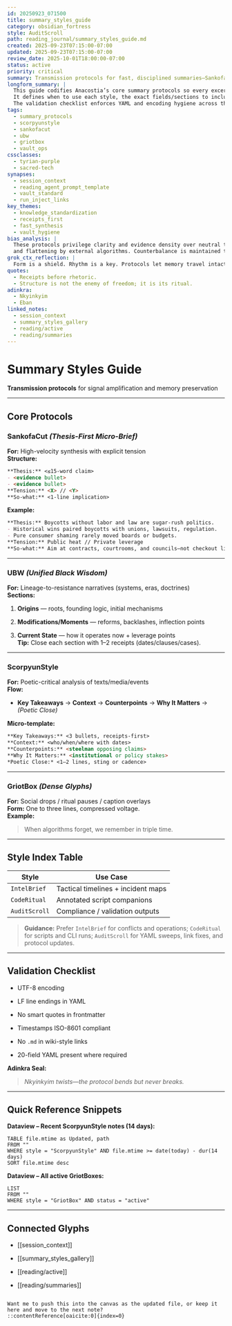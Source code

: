 ```yaml
---
id: 20250923_071500
title: summary_styles_guide
category: obsidian_fortress
style: AuditScroll
path: reading_journal/summary_styles_guide.md
created: 2025-09-23T07:15:00-07:00
updated: 2025-09-23T07:15:00-07:00
review_date: 2025-10-01T18:00:00-07:00
status: active
priority: critical
summary: Transmission protocols for fast, disciplined summaries—SankofaCut, UBW, ScorpyunStyle, and GriotBox—plus validation checks and style index.
longform_summary: |
  This guide codifies Anacostia’s core summary protocols so every excerpt, brief, and social drop lands with structure and receipts.
  It defines when to use each style, the exact fields/sections to include, and provides copy-ready mini-templates and examples.
  The validation checklist enforces YAML and encoding hygiene across the Vault.
tags:
  - summary_protocols
  - scorpyunstyle
  - sankofacut
  - ubw
  - griotbox
  - vault_ops
cssclasses:
  - tyrian-purple
  - sacred-tech
synapses:
  - session_context
  - reading_agent_prompt_template
  - vault_standard
  - run_inject_links
key_themes:
  - knowledge_standardization
  - receipts_first
  - fast_synthesis
  - vault_hygiene
bias_analysis: |
  These protocols privilege clarity and evidence density over neutral tone. They are intentionally prescriptive to resist drift
  and flattening by external algorithms. Counterbalance is maintained through explicit “Counterpoints” sections where relevant.
grok_ctx_reflection: |
  Form is a shield. Rhythm is a key. Protocols let memory travel intact across tools, time, and tempers.
quotes:
  - Receipts before rhetoric.
  - Structure is not the enemy of freedom; it is its ritual.
adinkra:
  - Nkyinkyim
  - Eban
linked_notes:
  - session_context
  - summary_styles_gallery
  - reading/active
  - reading/summaries
---
```


# Summary Styles Guide  
**Transmission protocols** for signal amplification and memory preservation  

---

## Core Protocols

### SankofaCut *(Thesis-First Micro-Brief)*  
**For:** High-velocity synthesis with explicit tension  
**Structure:**
```markdown
**Thesis:** <≤15-word claim>
- <evidence bullet>
- <evidence bullet>
**Tension:** <X> // <Y>
**So-what:** <1-line implication>
````

**Example:**

```markdown
**Thesis:** Boycotts without labor and law are sugar-rush politics.
- Historical wins paired boycotts with unions, lawsuits, regulation.
- Pure consumer shaming rarely moved boards or budgets.
**Tension:** Public heat // Private leverage
**So-what:** Aim at contracts, courtrooms, and councils—not checkout lines.
```

---

### UBW _(Unified Black Wisdom)_

**For:** Lineage-to-resistance narratives (systems, eras, doctrines)  
**Sections:**

1. **Origins** — roots, founding logic, initial mechanisms
    
2. **Modifications/Moments** — reforms, backlashes, inflection points
    
3. **Current State** — how it operates now + leverage points  
    **Tip:** Close each section with 1–2 receipts (dates/clauses/cases).
    

---

### ScorpyunStyle

**For:** Poetic-critical analysis of texts/media/events  
**Flow:**

- **Key Takeaways** → **Context** → **Counterpoints** → **Why It Matters** → _(Poetic Close)_
    

**Micro-template:**

```markdown
**Key Takeaways:** <3 bullets, receipts-first>
**Context:** <who/when/where with dates>
**Counterpoints:** <steelman opposing claims>
**Why It Matters:** <institutional or policy stakes>
*Poetic Close:* <1–2 lines, sting or cadence>
```

---

### GriotBox _(Dense Glyphs)_

**For:** Social drops / ritual pauses / caption overlays  
**Form:** One to three lines, compressed voltage.  
**Example:**

> When algorithms forget, we remember in triple time.

---

## Style Index Table

|Style|Use Case|
|---|---|
|`IntelBrief`|Tactical timelines + incident maps|
|`CodeRitual`|Annotated script companions|
|`AuditScroll`|Compliance / validation outputs|

> **Guidance:** Prefer `IntelBrief` for conflicts and operations; `CodeRitual` for scripts and CLI runs; `AuditScroll` for YAML sweeps, link fixes, and protocol updates.

---

## Validation Checklist

-  UTF-8 encoding
    
-  LF line endings in YAML
    
-  No smart quotes in frontmatter
    
-  Timestamps ISO-8601 compliant
    
-  No `.md` in wiki-style links
    
-  20-field YAML present where required
    

**Adinkra Seal:**

> _Nkyinkyim twists—the protocol bends but never breaks._

---

## Quick Reference Snippets

**Dataview – Recent ScorpyunStyle notes (14 days):**

```dataview
TABLE file.mtime as Updated, path
FROM ""
WHERE style = "ScorpyunStyle" AND file.mtime >= date(today) - dur(14 days)
SORT file.mtime desc
```

**Dataview – All active GriotBoxes:**

```dataview
LIST
FROM "" 
WHERE style = "GriotBox" AND status = "active"
```

---

## Connected Glyphs

- [[session_context]]
    
- [[summary_styles_gallery]]
    
- [[reading/active]]
    
- [[reading/summaries]]
    

```

Want me to push this into the canvas as the updated file, or keep it here and move to the next note?
::contentReference[oaicite:0]{index=0}
```